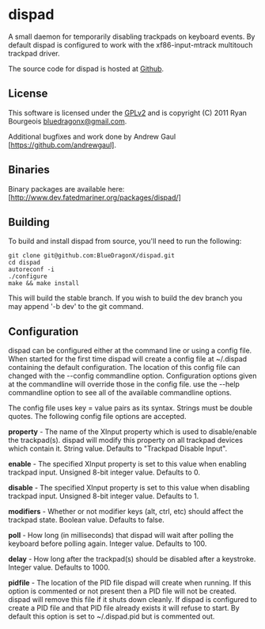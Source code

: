 dispad
======

A small daemon for temporarily disabling trackpads on keyboard events. By
default dispad is configured to work with the xf86-input-mtrack multitouch
trackpad driver.

The source code for dispad is hosted at [Github][1].

License
-------

This software is licensed under the [GPLv2][2] and is copyright (C) 2011 Ryan
Bourgeois <bluedragonx@gmail.com>.

Additional bugfixes and work done by Andrew Gaul [https://github.com/andrewgaul].

Binaries
--------

Binary packages are available here: [http://www.dev.fatedmariner.org/packages/dispad/]

Building
--------
To build and install dispad from source, you'll need to run the following:

	git clone git@github.com:BlueDragonX/dispad.git
	cd dispad
	autoreconf -i
	./configure
	make && make install

This will build the stable branch. If you wish to build the dev branch you may
append '-b dev' to the git command.

Configuration
-------------

dispad can be configured either at the command line or using a config file.
When started for the first time dispad will create a config file at ~/.dispad
containing the default configuration. The location of this config file can
changed with the --config commandline option. Configuration options given at
the commandline will override those in the config file. use the --help
commandline option to see all of the available commandline options.

The config file uses key = value pairs as its syntax. Strings must be double
quotes. The following config file options are accepted.

**property** -
The name of the XInput property which is used to disable/enable the
trackpad(s). dispad will modify this property on all trackpad devices which
contain it. String value. Defaults to "Trackpad Disable Input".

**enable** -
The specified XInput property is set to this value when enabling trackpad
input. Unsigned 8-bit integer value. Defaults to 0.

**disable** -
The specified XInput property is set to this value when disabling trackpad
input.  Unsigned 8-bit integer value. Defaults to 1.

**modifiers** -
Whether or not modifier keys (alt, ctrl, etc) should affect the trackpad state.
Boolean value. Defaults to false.

**poll** -
How long (in milliseconds) that dispad will wait after polling the keyboard
before polling again. Integer value. Defaults to 100.

**delay** -
How long after the trackpad(s) should be disabled after a keystroke. Integer
value. Defaults to 1000.

**pidfile** -
The location of the PID file dispad will create when running. If this option is
commented or not present then a PID file will not be created. dispad will
remove this file if it shuts down cleanly. If dispad is configured to create a
PID file and that PID file already exists it will refuse to start. By default
this option is set to ~/.dispad.pid but is commented out.

[1]: https://github.com/BlueDragonX/dispad
[2]: http://www.gnu.org/licenses/gpl-2.0.html	"GNU General Public License, version 2"

